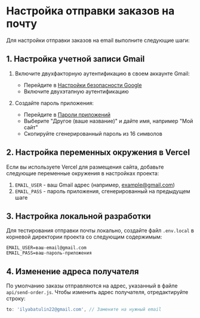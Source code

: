 # Настройка отправки заказов на почту

Для настройки отправки заказов на email выполните следующие шаги:

## 1. Настройка учетной записи Gmail

1. Включите двухфакторную аутентификацию в своем аккаунте Gmail:
   - Перейдите в [Настройки безопасности Google](https://myaccount.google.com/security)
   - Включите двухэтапную аутентификацию

2. Создайте пароль приложения:
   - Перейдите в [Пароли приложений](https://myaccount.google.com/apppasswords)
   - Выберите "Другое (ваше название)" и дайте имя, например "Мой сайт"
   - Скопируйте сгенерированный пароль из 16 символов

## 2. Настройка переменных окружения в Vercel

Если вы используете Vercel для размещения сайта, добавьте следующие переменные окружения в настройках проекта:

1. `EMAIL_USER` - ваш Gmail адрес (например, example@gmail.com)
2. `EMAIL_PASS` - пароль приложения, сгенерированный на предыдущем шаге

## 3. Настройка локальной разработки

Для тестирования отправки почты локально, создайте файл `.env.local` в корневой директории проекта со следующим содержимым:

```
EMAIL_USER=ваш-email@gmail.com
EMAIL_PASS=ваш-пароль-приложения
```

## 4. Изменение адреса получателя

По умолчанию заказы отправляются на адрес, указанный в файле `api/send-order.js`. Чтобы изменить адрес получателя, отредактируйте строку:

```javascript
to: 'ilyabatulin22@gmail.com', // Замените на нужный email
``` 